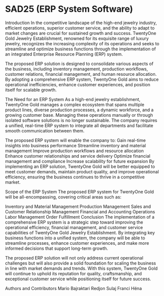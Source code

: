 # SAD25 (ERP System Software)
Introduction
In the competitive landscape of the high-end jewelry industry, efficient operations, superior customer service, and the ability to adapt to market changes are crucial for sustained growth and success. TwentyOne Gold Jewelry Establishment, renowned for its exquisite range of luxury jewelry, recognizes the increasing complexity of its operations and seeks to streamline and optimize business functions through the implementation of an integrated Enterprise Resource Planning (ERP) system.

The proposed ERP solution is designed to consolidate various aspects of the business, including inventory management, production workflows, customer relations, financial management, and human resource allocation. By adopting a comprehensive ERP system, TwentyOne Gold aims to reduce operational inefficiencies, enhance customer experiences, and position itself for scalable growth.

The Need for an ERP System
As a high-end jewelry establishment, TwentyOne Gold manages a complex ecosystem that spans multiple product lines, diverse production processes, a dynamic workforce, and a growing customer base. Managing these operations manually or through isolated software solutions is no longer sustainable. The company requires a unified, real-time ERP system to integrate all departments and facilitate smooth communication between them.

The proposed ERP system will enable the company to:
Gain real-time insights into business performance
Streamline inventory and material management
Improve production workflows and resource allocation
Enhance customer relationships and service delivery
Optimize financial management and compliance
Increase scalability for future expansion
By implementing an ERP solution, TwentyOne Gold will be better equipped to meet customer demands, maintain product quality, and improve operational efficiency, ensuring the business continues to thrive in a competitive market.

Scope of the ERP System
The proposed ERP system for TwentyOne Gold will be all-encompassing, covering critical areas such as:

Inventory and Material Management
Production Management
Sales and Customer Relationship Management
Financial and Accounting Operations
Labor Management
Order Fulfillment
Conclusion
The implementation of a comprehensive ERP system is a strategic step toward improving the operational efficiency, financial management, and customer service capabilities of TwentyOne Gold Jewelry Establishment. By integrating key business functions into a unified system, the company will be able to streamline processes, enhance customer experiences, and make more informed decisions that support long-term growth.

The proposed ERP solution will not only address current operational challenges but will also provide a solid foundation for scaling the business in line with market demands and trends. With this system, TwentyOne Gold will continue to uphold its reputation for quality, craftsmanship, and exceptional customer service while positioning itself for future success.

Authors and Contributors
Mario Bajraktari
Redjon Sulaj
Franci Hëna
